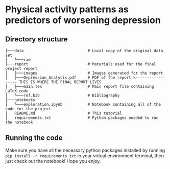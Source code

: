 # Physical activity patterns as predictors of worsening depression

## Directory structure

```
├───data                            # Local copy of the original data set
│   └───raw        
├───report                          # Materials used for the final project report
│   ├───images                      # Images generated for the report
│   ├───Depression_Analysis.pdf     # PDF of the report <------------------ THIS IS WHERE THE FINAL REPORT LIVES
│   ├───main.tex                    # Main report file containing LaTeX code
│   └───ref.bib                     # Bibliography
├───notebooks 
│   └───exploration.ipynb           # Notebook containing all of the code for the project
│   README.md                       # This tutorial
│   requirements.txt                # Python packages needed to run the notebook
```

## Running the code

Make sure you have all the necessary python packages installed by running `pip install -r requirements.txt` in your virtual environment terminal, then just check out the notebook! Hope you enjoy.